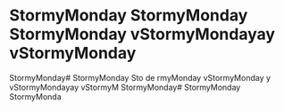 # StormyMonday StormyMonday StormyMonday vStormyMondayay vStormyMonday
StormyMonday# StormyMonday Sto
de
rmyMonday vStormyMonday
y vStormyMondayay vStormyM
StormyMonday# StormyMonday StormyMonda
